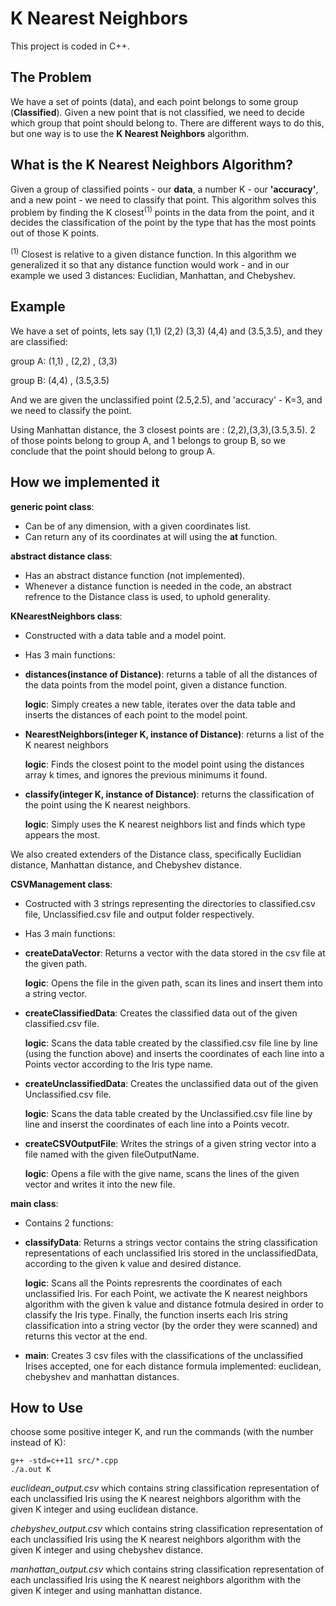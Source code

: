 # K Nearest Neighbors

This project is coded in C++.
## The Problem
We have a set of points (data), and each point belongs to some group (**Classified**).
Given a new point that is not classified, we need to decide which group that point should belong to.
There are different ways to do this, but one way is to use the **K Nearest Neighbors** algorithm.
## What is the K Nearest Neighbors Algorithm?
Given a group of classified points - our **data**, a number K - our **'accuracy'**, and a new point -  we need to classify that point.
This algorithm solves this problem by finding the K closest<sup>(1)</sup> points in the data from the point, and it decides the classification
of the point by the type that has the most points out of those K points.

<sup>(1)</sup> Closest is relative to a given distance function. In this algorithm we generalized it so that any distance function would work - and in our example we used 3 distances: Euclidian, Manhattan, and Chebyshev.

## Example
We have a set of points, lets say (1,1) (2,2) (3,3) (4,4) and (3.5,3.5), and they are classified:

group A: (1,1) , (2,2) , (3,3)

group B: (4,4) , (3.5,3.5)

And we are given the unclassified point (2.5,2.5), and 'accuracy' - K=3, and we need to classify the point.

Using Manhattan distance, the 3 closest points are : (2,2),(3,3),(3.5,3.5). 2 of those points belong to group A,
and 1 belongs to group B, so we conclude that the point should belong to group A.

## How we implemented it
**generic point class**:
- Can be of any dimension, with a given coordinates list.
- Can return any of its coordinates at will using the **at** function.

**abstract distance class**:
- Has an abstract distance function (not implemented).
- Whenever a distance function is needed in the code, an abstract refrence to the Distance class is used, to uphold generality.

**KNearestNeighbors class**:
- Constructed with a data table and a model point.
- Has 3 main functions:
- **distances(instance of Distance)**: returns a table of all the distances of the data points from the model point, given a distance function.

  **logic**: Simply creates a new table, iterates over the data table and inserts the distances of each point to the model point.
- **NearestNeighbors(integer K, instance of Distance)**: returns a list of the K nearest neighbors

  **logic**: Finds the closest point to the model point using the distances array k times, and ignores the previous minimums it found.
- **classify(integer K, instance of Distance)**: returns the classification of the point using the K nearest neighbors.

  **logic**: Simply uses the K nearest neighbors list and finds which type appears the most.

We also created extenders of the Distance class, specifically Euclidian distance, Manhattan distance, and Chebyshev distance.

**CSVManagement class**:
- Costructed with 3 strings representing the directories to classified.csv file, Unclassified.csv file and output folder respectively.
- Has 3 main functions:
- **createDataVector**: Returns a vector with the data stored in the csv file at the given path.

  **logic**: Opens the file in the given path, scan its lines and insert them into a string vector.
- **createClassifiedData**: Creates the classified data out of the given classified.csv file.

  **logic**: Scans the data table created by the classified.csv file line by line (using the function above) and inserts the coordinates of each line into a Points vector according to the Iris type name.
 - **createUnclassifiedData**:  Creates the unclassified data out of the given Unclassified.csv file.
 
   **logic**: Scans the data table created by the Unclassified.csv file line by line and inserst the coordinates of each line into a Points vecotr.
 - **createCSVOutputFile**: Writes the strings of a given string vector into a file named with the given fileOutputName. 
 
   **logic**: Opens a file with the give name, scans the lines of the given vector and writes it into the new file.

**main class**:
 - Contains 2 functions:
 - **classifyData**: Returns a strings vector contains the string classification representations of each unclassified Iris stored in the unclassifiedData, according to the given k value and desired distance.
 
   **logic**: Scans all the Points represrents the coordinates of each unclassified Iris. For each Point, we activate the K nearest neighbors algorithm with the given k value and distance fotmula desired in order to classify the Iris type. Finally, the function inserts each Iris string classification into a string vector (by the order they were scanned) and returns this vector at the end.
 - **main**: Creates 3 csv files with the classifications of the unclassified Irises accepted, one for each distance formula implemented: euclidean, chebyshev and manhattan distances.

## How to Use
choose some positive integer K, and run the commands (with the number instead of K):
```
g++ -std=c++11 src/*.cpp 
./a.out K
```

*euclidean_output.csv* which contains string classification representation of each unclassified Iris using the K nearest neighbors algorithm with the given K integer and using euclidean distance.

*chebyshev_output.csv* which contains string classification representation of each unclassified Iris using the K nearest neighbors algorithm with the given K integer and using chebyshev distance.

*manhattan_output.csv* which contains string classification representation of each unclassified Iris using the K nearest neighbors algorithm with the given K integer and using manhattan distance.
